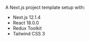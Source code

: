 A Next.js project template setup with:

- Next.js 12.1.4
- React 18.0.0
- Redux Toolkit
- Tailwind CSS 3
